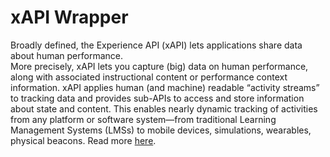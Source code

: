# xAPI Wrapper	
Broadly defined, the Experience API (xAPI) lets applications share data about human performance.  
More precisely, xAPI lets you capture (big) data on human performance, along with associated 
instructional content or performance context information.  xAPI applies human (and machine) 
readable “activity streams” to tracking data and provides sub-APIs to access and store information 
about state and content.  This enables nearly dynamic tracking of activities from any platform or 
software system—from traditional Learning Management Systems (LMSs) to mobile devices, simulations,
wearables, physical beacons. Read more [here](https://www.adlnet.gov/adl-research/performance-tracking-analysis/experience-api/).

